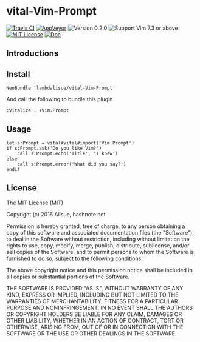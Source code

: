 vital-Vim-Prompt
==============================================================================
[![Travis CI](https://img.shields.io/travis/lambdalisue/vital-Vim-Prompt/master.svg?style=flat-square&label=Travis%20CI)](https://travis-ci.org/lambdalisue/vital-Vim-Prompt) [![AppVeyor](https://img.shields.io/appveyor/ci/lambdalisue/vital-Vim-Prompt/master.svg?style=flat-square&label=AppVeyor)](https://ci.appveyor.com/project/lambdalisue/vital-Vim-Prompt/branch/master) ![Version 0.2.0](https://img.shields.io/badge/version-0.2.0-yellow.svg?style=flat-square) ![Support Vim 7.3 or above](https://img.shields.io/badge/support-Vim%207.3%20or%20above-yellowgreen.svg?style=flat-square) [![MIT License](https://img.shields.io/badge/license-MIT-blue.svg?style=flat-square)](LICENSE) [![Doc](https://img.shields.io/badge/doc-%3Ah%20vital--Vim--Prompt-orange.svg?style=flat-square)](doc/vital-vim-prompt.txt)


Introductions
-------------------------------------------------------------------------------

Install
-------------------------------------------------------------------------------

```vim
NeoBundle 'lambdalisue/vital-Vim-Prompt'
```

And call the following to bundle this plugin

```vim
:Vitalize . +Vim.Prompt
```

Usage
-------------------------------------------------------------------------------

```vim
let s:Prompt = vital#vital#import('Vim.Prompt')
if s:Prompt.ask('Do you like Vim?')
    call s:Prompt.echo('Title', 'I knew')
else
    call s:Prompt.error('What did you say?')
endif
```


License
-------------------------------------------------------------------------------
The MIT License (MIT)

Copyright (c) 2016 Alisue, hashnote.net

Permission is hereby granted, free of charge, to any person obtaining a copy
of this software and associated documentation files (the "Software"), to deal
in the Software without restriction, including without limitation the rights
to use, copy, modify, merge, publish, distribute, sublicense, and/or sell
copies of the Software, and to permit persons to whom the Software is
furnished to do so, subject to the following conditions:

The above copyright notice and this permission notice shall be included in
all copies or substantial portions of the Software.

THE SOFTWARE IS PROVIDED "AS IS", WITHOUT WARRANTY OF ANY KIND, EXPRESS OR
IMPLIED, INCLUDING BUT NOT LIMITED TO THE WARRANTIES OF MERCHANTABILITY,
FITNESS FOR A PARTICULAR PURPOSE AND NONINFRINGEMENT. IN NO EVENT SHALL THE
AUTHORS OR COPYRIGHT HOLDERS BE LIABLE FOR ANY CLAIM, DAMAGES OR OTHER
LIABILITY, WHETHER IN AN ACTION OF CONTRACT, TORT OR OTHERWISE, ARISING FROM,
OUT OF OR IN CONNECTION WITH THE SOFTWARE OR THE USE OR OTHER DEALINGS IN
THE SOFTWARE.

